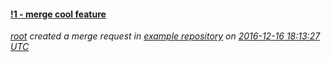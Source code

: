 #### [!1 - merge cool feature](http://gitlab.example.com/root/example-repository/merge_requests/1)
*[root](http://gitlab.example.com/u/root) created a merge request in [example repository](http://gitlab.example.com/root/example-repository) on [2016-12-16 18:13:27 UTC](http://gitlab.example.com/root/example-repository/merge_requests/1)*